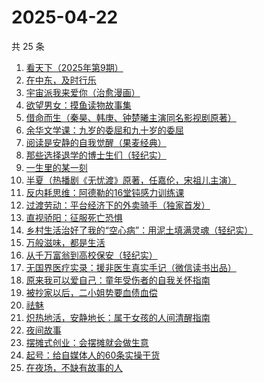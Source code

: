 # 2025-04-22

共 25 条

<!-- BEGIN WEREAD -->
<!-- 最后更新时间 2025-04-22 21:20:56 +0800 -->
1. [看天下（2025年第9期）](https://weread.qq.com/web/bookDetail/77a321a0813ab9dd9g018ae4)
1. [在中东，及时行乐](https://weread.qq.com/web/bookDetail/3a632b20813ab9d8ag0140be)
1. [宇宙派我来爱你（治愈漫画）](https://weread.qq.com/web/bookDetail/e0f326f0813ab9d99g0119e6)
1. [欲望男女：摸鱼读物故事集](https://weread.qq.com/web/bookDetail/5e6323c0813ab9d99g0124e6)
1. [借命而生（秦昊、韩庚、钟楚曦主演同名影视剧原著）](https://weread.qq.com/web/bookDetail/72032f2071645d9d720f710)
1. [余华文学课：九岁的委屈和九十岁的委屈](https://weread.qq.com/web/bookDetail/4cc32cb0813ab9d79g011dfe)
1. [阅读是安静的自我觉醒（果麦经典）](https://weread.qq.com/web/bookDetail/86e32d10813ab9d9bg0148b5)
1. [那些选择退学的博士生们（轻纪实）](https://weread.qq.com/web/bookDetail/7c0322a0813ab9d9fg0108ee)
1. [一生里的某一刻](https://weread.qq.com/web/bookDetail/702321407227869d702d1c5)
1. [半夏（热播剧《无忧渡》原著，任嘉伦，宋祖儿主演）](https://weread.qq.com/web/bookDetail/1c2325d0813ab9dbfg018b37)
1. [反内耗思维：阿德勒的16堂钝感力训练课](https://weread.qq.com/web/bookDetail/39832570813ab978bg017e38)
1. [过渡劳动：平台经济下的外卖骑手（独家首发）](https://weread.qq.com/web/bookDetail/24432fb0813ab9dc2g015a6b)
1. [直视骄阳：征服死亡恐惧](https://weread.qq.com/web/bookDetail/85e32590813ab9d8ag018dd4)
1. [乡村生活治好了我的“空心病”：用泥土填满灵魂（轻纪实）](https://weread.qq.com/web/bookDetail/beb32500813ab9d40g016416)
1. [万般滋味，都是生活](https://weread.qq.com/web/bookDetail/9e032040813ab7038g01392f)
1. [从千万富翁到高校保安（轻纪实）](https://weread.qq.com/web/bookDetail/dc832c20813ab9d41g013e1a)
1. [无国界医疗实录：援非医生真实手记（微信读书出品）](https://weread.qq.com/web/bookDetail/ad332060813ab8565g0142f3)
1. [原来我可以爱自己：童年受伤者的自我关怀指南](https://weread.qq.com/web/bookDetail/2bf32fe0813ab8979g012ff7)
1. [被抄家以后，二小姐势要血债血偿](https://weread.qq.com/web/bookDetail/7b732ed0813ab81b1g018da4)
1. [祛魅](https://weread.qq.com/web/bookDetail/7f632d50813ab9d35g0134ad)
1. [炽热地活，安静地长：属于女孩的人间清醒指南](https://weread.qq.com/web/bookDetail/b8c32370813ab9858g016649)
1. [夜间故事](https://weread.qq.com/web/bookDetail/ea232ac0813ab9d99g014feb)
1. [摆摊式创业：会摆摊就会做生意](https://weread.qq.com/web/bookDetail/d1f32840813ab99d2g012788)
1. [起号：给自媒体人的60条实操干货](https://weread.qq.com/web/bookDetail/dc332870813ab8d1ag011a4d)
1. [在夜场，不缺有故事的人](https://weread.qq.com/web/bookDetail/d4232960813ab9c90g01357e)
<!-- END WEREAD -->